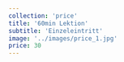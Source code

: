 ```yaml
---
collection: 'price'
title: '60min Lektion'
subtitle: 'Einzeleintritt'
image: '../images/price_1.jpg'
price: 30
---
```

